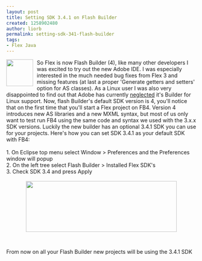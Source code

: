 ```yaml
---
layout: post
title: Setting SDK 3.4.1 on Flash Builder
created: 1258902480
author: liorb
permalink: setting-sdk-341-flash-builder
tags:
- Flex Java
---
```

<a onblur="try {parent.deselectBloggerImageGracefully();} catch(e) {}" href="http://1.bp.blogspot.com/_tECzk8Tdl88/SwlUk1SOCgI/AAAAAAAAAF4/5q9-WKugUkU/s1600/fb-logo.jpg"><img style="margin: 0pt 10px 10px 0pt; float: left; cursor: pointer; width: 71px; height: 71px;" src="http://1.bp.blogspot.com/_tECzk8Tdl88/SwlUk1SOCgI/AAAAAAAAAF4/5q9-WKugUkU/s400/fb-logo.jpg" alt="" id="BLOGGER_PHOTO_ID_5406945819390511618" border="0" /></a>So Flex is now Flash Builder (4), like many other developers I was excited to try out the new Adobe IDE. I was especially  interested in the much needed bug fixes from Flex 3 and missing features (at last a proper 'Generate getters and setters'  option for AS classes). As a Linux user I was also very disappointed to find out that Adobe has currently <a href="http://www.insideria.com/2009/06/flex-builder-linux-and-open-so.html">neglected</a> it's Builder for Linux support. Now, flash Builder's default SDK version is 4, you'll notice that on the first time that you'll start a Flex project on FB4. Version 4 introduces new AS libraries and a new MXML syntax, but most of us only want to test run FB4 using the same code and syntax we used with the 3.x.x SDK versions. Luckily the new builder has an optional 3.4.1 SDK you can use for your projects. Here's how you can set SDK 3.4.1 as your default SDK with FB4:<br /><br />1. On Eclipse top menu select Window > Preferences and the Preferences window will popup<br />2. On the left tree select Flash Builder > Installed Flex SDK's<br />3. Check SDK 3.4 and press Apply<br /><br /><a onblur="try {parent.deselectBloggerImageGracefully();} catch(e) {}" href="http://2.bp.blogspot.com/_tECzk8Tdl88/Sw8N6aTj61I/AAAAAAAAAGA/HL50rjTQFn0/s1600/fb4.PNG"><img style="margin: 0px auto 10px; display: block; text-align: center; cursor: pointer; width: 400px; height: 135px;" src="http://2.bp.blogspot.com/_tECzk8Tdl88/Sw8N6aTj61I/AAAAAAAAAGA/HL50rjTQFn0/s400/fb4.PNG" alt="" id="BLOGGER_PHOTO_ID_5408556974640196434" border="0" /></a><br /><br />From now on all your Flash Builder new projects will be using the 3.4.1 SDK
